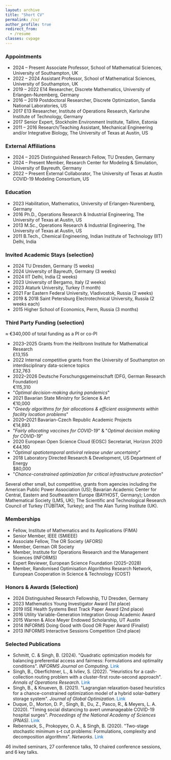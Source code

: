 ```yaml
---
layout: archive
title: "Short CV"
permalink: /cv/
author_profile: true
redirect_from:
  - /resume
classes: cvpage
---
```



### Appointments


<div class="compact-list">
<ul>
  <li><span class="year">2024 – Present</span> Associate Professor, School of Mathematical Sciences, University of Southampton, UK</li>
  <li><span class="year">2022 – 2024</span> Assistant Professor, School of Mathematical Sciences, University of Southampton, UK</li>
  <li><span class="year">2019 – 2022</span> E14 Researcher, Discrete Mathematics, University of Erlangen-Nuremberg, Germany</li>
  <li><span class="year">2016 – 2019</span> Postdoctoral Researcher, Discrete Optimization, Sandia National Laboratories, US</li>
  <li><span class="year">2017</span> E13 Researcher, Institute of Operations Research, Karlsruhe Institute of Technology, Germany</li>
  <li><span class="year">2017</span> Senior Expert, Stockholm Environment Institute, Tallinn, Estonia</li>
  <li><span class="year">2011 – 2016</span> Research/Teaching Assistant, Mechanical Engineering and/or Integrative Biology, The University of Texas at Austin, US</li>
</ul>
</div>

### External Affiliations

<div class="compact-list">
<ul>
  <li><span class="year">2024 – 2025</span> Distinguished Research Fellow, TU Dresden, Germany</li>
  <li><span class="year">2024 – Present</span> Member, Research Center for Modeling & Simulation, University of Bayreuth, Germany</li>
  <li><span class="year">2022 – Present</span> External Collaborator, The University of Texas at Austin COVID-19 Modeling Consortium, US</li>
</ul>
</div>

### Education
<div class="compact-list">
<ul>
  <li><span class="year">2023</span> Habilitation, Mathematics, University of Erlangen-Nuremberg, Germany</li>
  <li><span class="year">2016</span> Ph.D., Operations Research & Industrial Engineering, The University of Texas at Austin, US</li>
  <li><span class="year">2013</span> M.Sc., Operations Research & Industrial Engineering, The University of Texas at Austin, US</li>
  <li><span class="year">2011</span> B.Tech., Chemical Engineering, Indian Institute of Technology (IIT) Delhi, India</li>
</ul>
</div>



### Invited Academic Stays (selection)
<div class="compact-list">
<ul>
  <li><span class="year">2024</span> TU Dresden, Germany (5 weeks)</li>
  <li><span class="year">2024</span> University of Bayreuth, Germany (3 weeks)</li>
  <li><span class="year">2024</span> IIT Delhi, India (2 weeks)</li>
  <li><span class="year">2023</span> University of Bergamo, Italy (2 weeks)</li>
  <li><span class="year">2023</span> Ataturk University, Turkey (1 month)</li>
  <li><span class="year">2021</span> Far Eastern Federal University, Vladivostok, Russia (2 weeks)</li>
  <li><span class="year">2019 & 2018</span> Saint Petersburg Electrotechnical University, Russia (2 weeks each)</li>
  <li><span class="year">2015</span> Higher School of Economics, Perm, Russia (3 months)</li>
</ul>
</div>

### Third Party Funding (selection)
≈ €340,000 of total funding as a PI or co-PI
<div class="compact-list">
<ul>
  <li class="grant-item">
    <div class="grant-left"><span class="year">2023–2025</span> Grants from the Heilbronn Institute for Mathematical Research</div>
    <div class="grant-right">£13,155</div>
  </li>

  <li class="grant-item">
    <div class="grant-left"><span class="year">2022</span> Internal competitive grants from the University of Southampton on interdisciplinary data-science topics</div>
    <div class="grant-right">£32,763</div>
  </li>

  <li class="grant-item">
    <div class="grant-left"><span class="year">2022–2026</span> Deutsche Forschungsgemeinschaft (DFG, German Research Foundation)</div>
    <div class="grant-right">€115,310</div>
  </li>
  <li class="grant-item">
    <div class="grant-left"><span class="year"></span> "<em>Optimal decision-making during pandemics</em>"</div>
  </li>

  <li class="grant-item">
    <div class="grant-left"><span class="year">2021</span> Bavarian State Ministry for Science & Art</div>
    <div class="grant-right">€10,000</div>
  </li>
  <li class="grant-item">
    <div class="grant-left"><span class="year"></span> "<em>Greedy algorithms for fair allocations & efficient assignments within facility location problems</em>"</div>
  </li>

  <li class="grant-item">
    <div class="grant-left"><span class="year">2020–2021</span> Bavarian-Czech Republic Academic Projects</div>
    <div class="grant-right">€14,893</div>
  </li>
  <li class="grant-item">
    <div class="grant-left"><span class="year"></span> "<em>Fairly allocating vaccines for COVID-19</em>" & "<em>Optimal decision making for COVID-19</em>"</div>
  </li>

  <li class="grant-item">
    <div class="grant-left"><span class="year">2020</span> European Open Science Cloud (EOSC) Secretariat, Horizon 2020</div>
    <div class="grant-right">€44,160</div>
  </li>
  <li class="grant-item">
    <div class="grant-left"><span class="year"></span> "<em>Optimal spatiotemporal antiviral release under uncertainty</em>"</div>
  </li>

  <li class="grant-item">
    <div class="grant-left"><span class="year">2018</span> Laboratory Directed Research & Development, US Department of Energy</div>
    <div class="grant-right">$80,000</div>
  </li>
  <li class="grant-item">
    <div class="grant-left"><span class="year"></span> "<em>Chance-constrained optimization for critical infrastructure protection</em>"</div>
  </li>
</ul>
</div>


Several other small, but competitive, grants from agencies including the American Public Power Association (US); Bavarian Academic Center for Central, Eastern and Southeastern Europe (BAYHOST, Germany); London Mathematical Society (LMS, UK); The Scientific and Technological Research Council of Turkey (TÜBİTAK, Turkey); and The Alan Turing Institute (UK).

### Memberships
<div class="compact-list">
<ul>
  <li>Fellow, Institute of Mathematics and its Applications (FIMA)</li>
  <li>Senior Member, IEEE (SMIEEE)</li>
  <li>Associate Fellow, The OR Society (AFORS)</li>
  <li>Member, German OR Society</li>
  <li>Member, Institute for Operations Research and the Management Sciences (INFORMS)</li>
  <li>Expert Reviewer, European Science Foundation (2025–2028)</li>
  <li>Member, Randomised Optimisation Algorithms Research Network, European Cooperation in Science & Technology (COST)</li>

</ul>
</div>

### Honors & Awards (Selection)
<div class="compact-list">
<ul>
  <li><span class="year">2024</span> Distinguished Research Fellowship, TU Dresden, Germany</li>
  <li><span class="year">2023</span> Mathematics Young Investigator Award (1st place)</li>
  <li><span class="year">2019</span> IISE Health Systems Best Track Paper Award (2nd place)</li>
  <li><span class="year">2016</span> Utility Variable-Generation Integration Group Academic Award</li>
  <li><span class="year">2015</span> Warren & Alice Meyer Endowed Scholarship, UT Austin</li>
  <li><span class="year">2014</span> INFORMS Doing Good with Good OR Paper Award (Finalist)</li>
  <li><span class="year">2013</span> INFORMS Interactive Sessions Competition (2nd place)</li>
</ul>
</div>

### Selected Publications

<div class="compact-list square-bullets">
<ul>
  <li>Schmitt, C. & Singh, B. (2024). "Quadratic optimization models for balancing preferential access and fairness: Formulations and optimality conditions". <i>INFORMS Journal on Computing</i>. <a href="https://pubsonline.informs.org/doi/10.1287/ijoc.2022.0308" style="color: #0066cc; text-decoration: none;">Link</a></li>
  <li>Singh, B., Oberfichtner, L., & Ivliev, S. (2022). "Heuristics for a cash-collection routing problem with a cluster-first route-second approach". <i>Annals of Operations Research</i>. <a href="https://link.springer.com/article/10.1007/s10479-022-04883-1" style="color: #0066cc; text-decoration: none;">Link</a></li>
  <li>Singh, B., & Knueven, B. (2021). "Lagrangian relaxation-based heuristics for a chance-constrained optimization model of a hybrid solar-battery storage system". <i>Journal of Global Optimization</i>. <a href="https://link.springer.com/article/10.1007/s10898-021-01041-y" style="color: #0066cc; text-decoration: none;">Link</a></li>
  <li>Duque, D., Morton, D. P., Singh, B., Du, Z., Pasco, R., & Meyers, L. A. (2020). "Timing social distancing to avert unmanageable COVID-19 hospital surges". <i>Proceedings of the National Academy of Sciences (PNAS)</i>. <a href="https://www.pnas.org/doi/10.1073/pnas.2009033117" style="color: #0066cc; text-decoration: none;">Link</a></li>
  <li>Rebennack, S., Prokopyev, O. A., & Singh, B. (2020). "Two-stage stochastic minimum s–t cut problems: Formulations, complexity and decomposition algorithms". <i>Networks</i>. <a href="https://onlinelibrary.wiley.com/doi/full/10.1002/net.21922" style="color: #0066cc; text-decoration: none;">Link</a></li>
</ul>
</div>


46 invited seminars, 27 conference talks, 10 chaired conference sessions, and 6 key talks.
